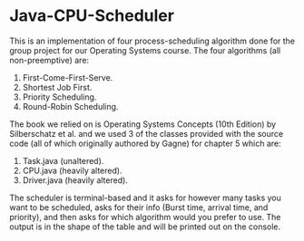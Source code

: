# Java-CPU-Scheduler
This is an implementation of four process-scheduling algorithm done for the group project for our Operating Systems course. The four algorithms (all non-preemptive) are:

1. First-Come-First-Serve.
2. Shortest Job First.
3. Priority Scheduling.
4. Round-Robin Scheduling.

The book we relied on is Operating Systems Concepts (10th Edition) by Silberschatz et al. and we used 3 of the classes provided with the source code (all of which originally authored by Gagne) for chapter 5 which are:

1. Task.java (unaltered).
2. CPU.java (heavily altered).
3. Driver.java (heavily altered).

The scheduler is terminal-based and it asks for however many tasks you want to be scheduled, asks for their info (Burst time, arrival time, and priority), and then asks for which algorithm would you prefer to use. The output is in the shape of the table and will be printed out on the console.